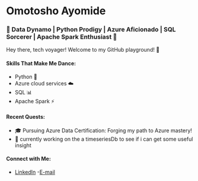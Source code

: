 # Omotosho Ayomide

### 🌟 Data Dynamo | Python Prodigy | Azure Aficionado | SQL Sorcerer | Apache Spark Enthusiast 🌟

Hey there, tech voyager! Welcome to my GitHub playground! 🚀

#### Skills That Make Me Dance:
- Python 🐍
- Azure cloud services ☁️
- SQL 📊
- Apache Spark ⚡

#### Recent Quests:
- 🎓 Pursuing Azure Data Certification: Forging my path to Azure mastery!
- 🚗 currently working on the a timeseriesDb to see if i can get some useful insight
#### Connect with Me:
- [LinkedIn](https://www.linkedin.com/in/omotosho-ayomide-383356172/)
-[E-mail](Ayomidemtsh@gmail.com)
